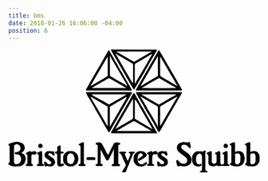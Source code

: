 ```yaml
---
title: bms
date: 2018-01-26 16:06:00 -04:00
position: 6
---
```


<svg version="1.1"  xmlns="http://www.w3.org/2000/svg" xmlns:xlink="http://www.w3.org/1999/xlink" x="0px" y="0px"
	 viewBox="0 0 416 206.5" style="enable-background:new 0 0 416 206.5;" xml:space="preserve">
<g>
	<path d="M166.2,69.4c-11.6,0-23.2,0-34.9,0c-0.5,0-1,0-1.5,0c-0.5,0-1.1,0-1.4-0.6c-0.3-0.6,0-1.1,0.3-1.6c1.5-2.4,2.9-5,4.3-7.4
		c1.9-3.1,3.5-6.4,5.5-9.6c1.5-2.5,2.8-5,4.3-7.5c1.9-3,3.4-6.3,5.3-9.2c1.1-1.7,2-3.4,3-5.1c1.1-1.9,2.3-3.8,3.3-5.8
		c1.6-3,3.4-5.9,5.1-8.9c1.9-3.3,3.8-6.7,5.7-10c0.8-1.3,1.4-1.3,2.2,0c0.8,1.5,1.6,3,2.4,4.4c0.8,1.4,1.6,2.8,2.5,4.2
		c1.4,2.2,2.5,4.5,3.7,6.8c0.9,1.7,2,3.3,3,4.9c1.7,2.6,2.9,5.5,4.5,8.1c1.2,1.9,2.1,3.9,3.5,5.7c0.8,1,1.3,2.3,1.9,3.4
		c1.1,2.1,2.5,4.1,3.5,6.3c0.9,2,2.2,3.9,3.4,5.7c1.6,2.5,2.7,5.2,4.5,7.6c1.1,1.4,1.8,3,2.5,4.6c0.3,0.8,0.8,1.5,1.3,2.2
		c0.8,1.1,0.6,1.6-0.7,1.9c-0.7,0.1-1.4,0.1-2.2,0.1C189.7,69.4,178,69.4,166.2,69.4z M168.4,12.1c-0.3,0.3-0.3,0.5-0.3,0.7
		c0,10.5,0,20.9,0,31.4c0,0.1,0,0.1,0,0.2c0,0.7,0.3,1,1,1.3c2.5,1.2,4.7,2.9,7.1,4.2c3.1,1.7,6,3.7,9.2,5.3c2,1.1,3.9,2.4,5.9,3.5
		c0.8,0.4,1.8,0.4,2.4,1.2c0.7,1,1.8,1.2,3,1.7c-0.2-1.3-0.7-2.2-1.2-3c-2-2.8-3.4-5.9-5.2-8.8c-0.9-1.6-1.8-3.1-2.8-4.7
		c-1.1-1.9-2.2-3.8-3.4-5.6c-0.8-1.4-1.4-3-2.3-4.3c-1.8-2.6-3.3-5.5-4.9-8.2c-1.7-2.8-3.2-5.8-5-8.5
		C170.6,16.5,169.8,14.3,168.4,12.1z M195.6,65.3c-2-1-3.7-1.8-5.2-2.8c-3.2-2.1-6.6-3.7-9.8-5.7c-4-2.5-8.2-4.6-12.2-7
		c-1.3-0.8-2.3-0.8-3.6,0c-1.9,1.2-4,2.2-5.9,3.4c-1.3,0.8-2.9,1.1-4,2c-2.4,2-5.3,3.2-7.9,4.7c-3,1.8-5.9,3.8-9.1,5.3
		C157,65.3,176.1,65.3,195.6,65.3z M136.2,61.5c0.7,0.3,1,0,1.3-0.2c1.4-0.9,2.9-1.7,4.4-2.6c5.1-2.9,10-5.9,15.1-8.8
		c1.9-1.1,3.7-2.4,5.7-3.4c1.1-0.5,1.8-1.2,1.8-2.6c-0.1-9.5,0-19.1,0-28.6c0-0.4,0.2-1-0.5-1.4C154.7,29.7,145.4,45.6,136.2,61.5z"
		/>
	<path d="M249.3,69.4c-11.9,0-23.7,0-35.6,0c-0.9,0-2,0.4-2.5-0.6c-0.4-0.9,0.5-1.5,0.9-2.3c1.1-2.1,2.3-4.2,3.5-6.3
		c2.5-4.3,5-8.5,7.5-12.7c2.2-3.8,4.4-7.7,6.6-11.6c2.1-3.8,4.4-7.5,6.4-11.3c1.3-2.4,3-4.5,4.2-6.9c1.5-3.2,3.5-6.2,5.2-9.3
		c0.9-1.7,1.6-3.5,2.9-4.9c0.8-0.9,1.4-0.9,2,0.2c1.1,2.2,2.4,4.3,3.7,6.3c1.8,3,3.3,6.1,5.2,9c1.1,1.7,2.1,3.7,3.2,5.5
		c1,1.6,1.6,3.5,2.9,5c0.9,1,1.3,2.4,2,3.6c2.1,3.6,4.2,7.2,6.3,10.7c1.8,3,3.3,6.2,5.4,9.1c0.7,1,1,2.2,1.6,3.2
		c2.1,3.6,4.2,7.3,6.3,10.9c1,1.7,0.7,2.3-1.3,2.4c-5.5,0-11.1,0-16.6,0C262.5,69.4,255.9,69.4,249.3,69.4z M220.4,65.1
		c2.2,0.5,56.3,0.4,57.5-0.1c-1.6-0.7-3-1.9-4.5-2.6c-3.1-1.4-5.8-3.4-8.8-4.9c-0.9-0.5-2-0.8-2.8-1.5c-1.3-1.3-3.1-1.8-4.6-2.8
		c-2.2-1.5-4.7-2.6-7.1-4c-0.6-0.3-0.9-0.5-1.6-0.1c-3.1,1.8-6.3,3.5-9.4,5.3c-3.7,2.2-7.4,4.3-11.1,6.4
		C225.6,62.2,223.3,63.9,220.4,65.1z M247.6,12.2c-9.7,16.7-19.2,33.2-28.8,49.7c1-0.7,2.2-0.7,3.2-1.5c1.7-1.3,3.6-2.4,5.5-3.4
		c2.6-1.4,5-2.9,7.6-4.3c3.4-2,6.8-4.1,10.3-6c1.5-0.8,2.3-1.7,2.2-3.6c-0.1-9.5-0.1-19-0.1-28.5C247.6,13.8,247.6,13.1,247.6,12.2z
		 M279.8,61.7c-9.3-16-18.7-32-28-48.1c-0.6,0.8-0.5,1.7-0.5,2.4c0.1,3.2,0,6.3,0,9.5c0,5.8,0,11.7,0,17.5c0,1.6,0.4,2.9,2,3.6
		c3.4,1.6,6.4,3.8,9.7,5.6c1.3,0.7,2.6,1.2,3.8,2.1c2,1.5,4.2,2.5,6.3,3.8c1.8,1.2,3.8,2,5.6,3.2C279,61.6,279.3,62.1,279.8,61.7z"
		/>
	<path d="M249.5,72c11.9,0,23.7,0,35.6,0c2.6,0,2.9,0.3,1.6,2.7c-1.3,2.5-2.9,4.9-4.3,7.3c-1.9,3.4-3.8,6.8-5.8,10.2
		c-1.4,2.4-2.9,4.7-4.2,7.1c-1.7,3.1-3.5,6.1-5.2,9.1c-2,3.5-4,7-6,10.5c-2,3.5-3.9,7-6,10.4c-1.6,2.7-3,5.5-4.7,8
		c-1,1.5-1.9,1.4-2.6-0.2c-1.7-3.4-3.9-6.5-5.5-9.9c-1.6-3.4-3.7-6.6-5.6-9.8c-2.3-4-4.6-8-7.1-11.9c-0.7-1.1-1.4-2.2-1.8-3.5
		c-0.6-1.8-2.2-3-2.9-4.7c-1-2.7-2.7-5.1-4.2-7.5c-1.6-2.5-2.6-5.4-4.6-7.7c-0.9-1-1.4-2.4-1.9-3.6c-0.7-1.7-2.1-2.9-2.7-4.6
		c-0.5-1.4-0.3-1.8,1.1-1.8c1.5-0.1,3,0,4.6,0C227.9,72,238.7,72,249.5,72z M278.3,76.1c-1.8-0.6-56.9-0.5-58,0c2,0.9,4,2,5.8,3.2
		c3.7,2.4,7.7,4.3,11.4,6.6c3.4,2.1,6.9,4,10.3,6c0.9,0.5,1.7,0.6,2.7,0.1c1.2-0.5,2-1.5,3.2-2.1c3.2-1.5,6.1-3.4,9.1-5.1
		c0.6-0.4,1.4-0.4,1.9-1c1.5-1.3,3.4-2.1,5.1-3.1C272.7,79.3,275.4,77.7,278.3,76.1z M247.3,129.6c0.2-0.2,0.2-0.2,0.2-0.3
		c0-10.6,0-21.3,0.1-31.9c0-0.9-0.5-1.4-1.1-2c-1.6-1.4-3.6-2.2-5.4-3.2c-3.9-2.2-7.8-4.5-11.6-6.8c-1.5-0.9-3.3-1.5-4.7-2.6
		c-1.7-1.3-3.7-2.2-5.5-3.4c-0.1-0.1-0.4,0-0.5,0.3c1,1.3,1.6,2.9,2.5,4.2c1.8,2.7,3.2,5.6,4.9,8.3c1.3,2.1,2.7,4.1,3.7,6.3
		c0.4,0.9,0.7,2,1.4,2.7c2.1,2.5,3.1,5.7,5.1,8.3c1.3,1.7,2.4,3.6,3.3,5.6c0.8,1.7,1.9,3.2,2.8,4.8c0.8,1.4,1.4,2.9,2.4,4.2
		C246,125.8,246.7,127.6,247.3,129.6z M251.8,127.8c9.4-16.2,18.7-32.1,28.1-48.2c-0.3,0.1-0.5,0.1-0.7,0.1c-2.8,1.3-5.2,3.2-8,4.5
		c-2.2,1-4.1,2.7-6.4,3.8c-1.8,0.9-3.5,2-5.3,3c-1.6,0.9-3.2,2-4.9,2.8c-2.9,1.3-3.4,2.5-3.4,5.9c0,0.7,0,1.5,0,2.2
		c0,2.6,0.4,5.2,0.2,7.8c-0.3,4.7-0.1,9.4-0.2,14C251.3,124.9,251.1,126.3,251.8,127.8z"/>
	<path d="M166.6,72c11.7,0,23.5,0,35.2,0c0.5,0,1.1,0,1.6,0c1.3,0.2,1.5,0.7,0.9,1.9c-1.9,3.3-3.7,6.6-5.6,9.9
		c-0.8,1.4-1.6,2.7-2.4,4.1c-1.5,2.5-3,4.9-4.4,7.4c-3.2,5.7-6.4,11.3-9.7,16.9c-1.8,3.1-3.5,6.3-5.3,9.4c-2.3,3.7-4.4,7.6-6.5,11.4
		c-0.8,1.4-1.8,2.7-2.4,4.2c-0.5,1.5-1.6,1.5-2.6,0.3c-0.8-0.9-1.2-2.1-1.8-3.1c-1.9-3.5-4.3-6.8-6.1-10.4c-1.6-3.1-3.4-6.1-5.1-9.1
		c-1.5-2.6-3-5.3-4.6-7.9c-1.8-2.9-3.7-5.8-5-9c-0.5-1.2-1.3-2.1-1.9-3.2c-1.7-2.9-3.3-5.9-5.1-8.8c-1.8-2.9-3.4-5.8-5.2-8.7
		c-0.7-1.2-1.2-2.6-2-3.8c-0.5-0.7,0.1-1.3,0.8-1.4c0.6-0.1,1.2-0.1,1.8-0.1C143,72,154.8,72,166.6,72z M137.8,75.8
		c0,0.5,0.4,0.6,0.6,0.7c2.3,1.2,4.4,2.8,6.7,3.9c3.2,1.6,6.1,3.7,9.3,5.2c0.6,0.3,1.4,0.4,2,0.9c2.7,2.2,6.1,3.4,9,5.3
		c0.9,0.6,1.7,0.6,2.5,0c1.6-1.2,3.5-1.9,5.2-2.9c2.9-1.9,6-3.5,9-5.2c2.2-1.2,4.3-2.4,6.5-3.7c2.3-1.4,4.7-2.6,7.2-4.2
		C176.2,75.8,157,75.8,137.8,75.8z M168.5,129c1.2-3,3-5.4,4.5-8c1.7-2.9,3.5-5.9,5.1-8.9c1.5-2.7,3.1-5.4,4.7-8.1
		c1.9-3.3,3.6-6.7,5.6-9.9c1.9-3,3.7-6.1,5.4-9.2c0.8-1.5,2-2.9,2.4-5.1c-1.8,1-3.4,1.6-4.8,2.6c-2.6,1.8-5.4,3.2-8.1,4.8
		c-0.8,0.4-1.8,0.6-2.4,1.2c-1.1,1.2-2.6,1.6-3.8,2.4c-2.4,1.6-5,2.9-7.5,4.3c-1.3,0.7-1.6,1.6-1.6,3c0,9.7,0,19.5,0,29.2
		C168.2,127.8,168,128.4,168.5,129z M164.1,128.3c0.5-0.7,0.3-1.3,0.3-1.9c0-9.5,0-19.1,0-28.6c0-0.5,0-1,0-1.5
		c0-0.4-0.2-0.7-0.6-0.8c-1.7-0.5-2.9-1.7-4.4-2.5c-2.5-1.3-5-2.8-7.4-4.3c-2.9-1.7-5.9-3.1-8.7-5.1c-1.7-1.2-3.7-1.8-5.3-3.2
		c-0.3-0.3-0.7-0.4-1-0.1c-0.4,0.3-0.4,0.8-0.2,1.2c1.5,2.7,2.9,5.6,4.7,8.1c1.9,2.7,3.1,5.6,4.9,8.3c2.9,4.5,5.3,9.2,8,13.8
		c2.1,3.5,4.2,7,6.1,10.6C161.7,124.2,162.9,126.2,164.1,128.3z"/>
	<path d="M208,140.3c-11.9,0-23.7,0-35.6,0c-2.9,0-3-0.1-1.9-2.7c0.9-2,2.4-3.7,3.3-5.6c0.7-1.5,1.8-2.8,2.5-4.3
		c1.1-2.3,2.7-4.3,3.8-6.6c1.3-2.8,3.1-5.2,4.5-8c1.5-3,3.4-5.8,5.1-8.7c2.5-4.4,5.1-8.7,7.6-13.1c1.9-3.3,3.8-6.6,5.5-10
		c1.1-2.3,2.7-4.2,3.8-6.5c0.7-1.5,1.7-1.4,2.5,0c1.1,2.1,2.4,4,3.5,6.1c2.2,4.1,4.5,8.1,6.8,12.1c0.9,1.6,1.9,3.2,2.9,4.8
		c2.4,4,4.6,8.1,6.9,12.2c2.1,3.7,4.3,7.4,6.5,11.1c2.7,4.6,5.3,9.2,7.9,13.9c0.6,1.2,1.5,2.2,2.1,3.4c0.7,1.4,0.5,1.9-1.2,2
		c-0.8,0-1.6,0-2.4,0C230.8,140.3,219.4,140.3,208,140.3z M236.6,136.5c0-0.1,0.1-0.2,0.1-0.3c-1.1-0.6-2.3-1-3.3-1.8
		c-2.6-1.9-5.6-3.1-8.3-4.8c-2.2-1.4-4.5-2.5-6.7-3.9c-2.5-1.5-5.1-2.9-7.6-4.4c-2.3-1.4-4-1.2-6.2,0.2c-3,2-6.4,3.5-9.5,5.5
		c-3.1,1.9-6.3,3.6-9.4,5.4c-2.1,1.3-4.4,2.3-6.6,4.1C198.5,136.5,217.6,136.5,236.6,136.5z M238.5,132.7c-0.4-0.6-0.9-1.1-1.2-1.7
		c-1.4-3-3.3-5.7-4.9-8.6c-2-3.5-4.2-7-6.1-10.5c-3-5.4-6.2-10.7-9.2-16.1c-1.8-3.3-3.6-6.7-5.9-9.7c-0.4-0.5-0.2-1.7-1.3-1.4
		c-0.9,0.2-0.5,1.3-0.5,1.9c0,9.1,0.1,18.2-0.1,27.4c0,2,0.9,2.9,2.4,3.6c2.9,1.2,5.4,3.1,8.1,4.7c2.4,1.4,4.8,2.9,7.2,4.3
		c3.5,2.1,7.2,3.9,10.6,6.2C237.9,132.8,238.2,132.9,238.5,132.7z M177.3,132.9c1.4-0.1,1.9-1.1,2.7-1.5c4.6-2.6,9.3-5.2,13.9-7.9
		c3.5-2.1,7.1-4.2,10.7-6.2c1.3-0.7,1.9-1.7,1.8-3.2c-0.1-9.7,0-19.3,0-29c0-0.5,0.2-1.1-0.3-1.7C196.5,99.8,187,116.2,177.3,132.9z
		"/>
	<path d="M207.9,1.6c11.6,0,23.2,0,34.8,0c0.8,0,1.6,0,2.4,0.1c1.1,0.2,1.2,0.4,0.6,1.4c-2.4,4.1-4.7,8.2-7.1,12.2
		c-1.9,3.1-3.4,6.4-5.5,9.4c-0.7,1.1-1.2,2.3-1.9,3.5c-2,3.5-4.1,6.9-6,10.5c-1.4,2.7-3,5.3-4.6,7.9c-3,5.1-5.9,10.3-8.9,15.4
		c-1,1.7-2,3.4-3.1,5.1c-0.4,0.6-0.6,0.7-1.2,0.1c-1.5-1.5-2.3-3.4-3.3-5.2c-1.1-2.1-2.5-3.9-3.6-6c-1.8-3.7-4.1-7.2-6.1-10.8
		c-1.4-2.6-2.9-5.2-4.4-7.8c-2.2-3.8-4.4-7.7-6.7-11.5c-1.1-1.7-2.1-3.5-3-5.4c-0.8-1.6-2-3.1-2.9-4.8c-2.4-4.3-5-8.6-7.5-13
		c-0.3-0.6-0.2-0.9,0.4-1c0.8-0.2,1.7-0.2,2.5-0.2C184.6,1.6,196.2,1.6,207.9,1.6z M178.6,4.8c0,0.1,0,0.2,0,0.2c1,0.5,2,1,3,1.6
		c4.8,2.7,9.6,5.4,14.4,8.2c3.7,2.1,7.3,4.3,11,6.5c0.7,0.4,1.5,0.5,2.2-0.1c0.4-0.3,0.8-0.5,1.2-0.8c3.7-2.2,7.5-4.2,11.1-6.4
		c3.2-1.9,6.5-3.6,9.6-5.6c2-1.3,4.2-2.2,6.5-3.6C217.7,4.8,198.2,4.8,178.6,4.8z M209.7,58.2c0.8-1.5,1.5-2.8,2.2-4.1
		c1.3-2.3,2.8-4.5,4-6.8c0.9-1.7,2.2-3.2,3-4.9c1-2.1,2.3-3.9,3.4-5.9c0.9-1.7,1.9-3.4,2.9-5c0.9-1.5,1.7-3.1,2.6-4.5
		c1.2-2,2.3-4.1,3.5-6.1c2.1-3.4,4-6.9,6.1-10.3c0.2-0.4,0.6-0.7,0.3-1.1c-0.4-0.5-0.8-0.2-1.3,0c-2.2,1-4.1,2.4-6.2,3.7
		c-3.2,2-6.6,3.7-9.8,5.7c-3.1,1.9-6.2,3.6-9.4,5.4c-1.3,0.7-1.7,1.6-1.7,3.1c0.1,9.6,0,19.2,0,28.8
		C209.4,56.9,209.3,57.5,209.7,58.2z M177.3,8.3c1.9,3.3,3.8,6.4,5.5,9.5c1.3,2.3,2.7,4.5,4,6.8c1.4,2.5,3,4.9,4.4,7.5
		c2.7,5.1,5.8,10.1,8.7,15.1c1.6,2.8,3.1,5.7,5,8.3c0.3,0.4,0.2,1.2,1,1.1c0.7-0.2,0.5-0.9,0.6-1.4c0-0.2,0-0.4,0-0.5
		c0-9.1,0-18.2,0-27.3c0-1.9-1.1-2.8-2.5-3.6c-0.3-0.2-0.8-0.2-1.2-0.5c-3.5-2.5-7.4-4.3-11-6.6c-3.8-2.5-7.9-4.6-11.9-6.8
		C179.1,9.3,178.7,8.3,177.3,8.3z"/>
	<path d="M174.7,166.5c-1.4,2.9-2.8,5.7-4.2,8.5c-1.4,2.9-2.9,5.8-4.3,8.7c-0.4,0.8-1,1.4-1.9,1.5c-1.1,0.1-2-0.3-2.5-1.2
		c-0.7-1.5-1.7-2.8-2.3-4.4c-0.4-1-1.1-1.9-1.6-2.8c-1.2-2.3-2.3-4.6-3.5-6.9c-0.4-0.8-1.2-1.3-1.2-2.4c-0.6,0.5-0.4,1-0.4,1.5
		c0,6.6,0,13.1,0,19.7c0,2.1,0.2,2.3,2.2,2.6c1.1,0.1,1.4,0.7,1.4,1.7c0,1-0.6,1.3-1.6,1.3c-2.9,0-5.8,0-8.8,0
		c-0.9,0-1.5-0.4-1.5-1.4c0-0.9,0.2-1.5,1.3-1.6c1.9-0.3,2.1-0.6,2.1-2.5c0-9.2,0-18.4,0-27.6c0-1.2-0.1-2-1.6-2
		c-0.9,0-1.6-0.6-1.8-1.5c-0.1-1.1,0.6-1.8,1.5-2c2.4-0.6,4.9-0.7,7.3,0.3c1.3,0.5,1.5,1.9,2.1,2.8c0.5,0.8,1.1,1.7,1.6,2.6
		c1.9,3.6,3.8,7.3,5.6,10.9c0.6,1.2,1.7,2.1,1.9,3.6c0.8-0.3,1.2-0.7,1.5-1.3c1.9-4.1,3.9-8.1,5.9-12.1c0.8-1.5,1.6-3.1,2.2-4.7
		c0.5-1.3,1.7-1.8,3-2.2c2.1-0.6,4.2-0.1,6.3,0.2c0.7,0.1,1.7,0.5,1.6,1.7c-0.1,1-0.6,1.6-1.6,1.8c-1.3,0.1-1.4,0.9-1.4,1.9
		c0,9.4,0,18.7,0,28.1c0,1.8,0,1.8,1.7,2.1c1.1,0.2,1.2,0.8,1.2,1.7c0,0.9-0.4,1.4-1.3,1.4c-0.1,0-0.2,0-0.4,0c-3.5,0-6.9,0-10.4,0
		c-1.4,0-1.7-0.4-1.8-1.5c0-1.1,0.5-1.5,1.6-1.5c1.3,0,1.8-0.9,2-1.9c0.1-0.5,0-1,0-1.5c0-6.4,0-12.9,0-19.3
		C174.9,167.9,175.1,167.2,174.7,166.5z"/>
	<path d="M12.7,195c-2.5,0.5-5.3-0.4-8-0.9c-1.4-0.2-2.8-1.2-4-1.9c-0.9-0.5-0.7-2.9,0.3-3.3c1-0.4,1.1-1.1,1.1-2c0-8,0-16,0-24.1
		c0-0.7,0-1.4-0.8-1.8c-1.6-0.9-1.4-3.2,0.3-3.8c2.2-0.8,4.5-1.6,6.9-2.1c2.3-0.4,4.7-0.8,7-0.6c2.8,0.3,5.6,0.9,8,2.6
		c1.6,1.1,2.5,2.7,3.1,4.5c0.7,1.9,0.8,3.7,0,5.6c-0.8,2-2,3.6-4,4.5c-0.4,0.2-0.8,0.4-0.8,0.9c0,0.5,0.4,0.6,0.8,0.8
		c0.9,0.3,1.8,0.7,2.6,1.2c1.5,0.8,2.1,2.3,2.6,3.8c0.4,1,0.5,2.1,1,3.1c0.1,0.2,0.1,0.5,0.1,0.7c-0.7,3.9-1.4,7.8-4.9,10.3
		c-2.1,1.5-4.6,2.3-7.2,2.6C15.6,195.1,14.3,195,12.7,195z M9.3,174.8c0,4.3,0,8.6,0,12.9c0,1.6,1.2,3.2,2.6,3.5
		c3.5,0.8,6.8-0.9,8.3-4.2c1.1-2.6,1.2-5.4,0.1-7.8c-1-2.3-3-4.1-6-3.9c-0.7,0-1.3,0-2,0c-1-0.1-2.1-1.4-1.9-2.3
		c0.2-1,0.9-1.6,2-1.5c1.9,0.3,3.4-0.9,5.1-1.5c1.4-0.5,2-1.9,2.3-3c0.4-2.1,0.3-4.2-1-6.1c-1.1-1.5-2.7-2.2-4.4-2.7
		c-1-0.3-1.8,0.5-2.7,0.8c-2.1,0.7-2.2,0.9-2.2,3.1C9.3,166.4,9.3,170.6,9.3,174.8z"/>
	<path d="M363,180.8c0,2.9,0,5.8,0,8.8c0,1,0.2,1.8,1.5,1.8c1,0,1.7,0.8,1.7,1.5c-0.1,0.8-0.8,1.4-1.8,1.4c-2.8,0-5.6,0.2-8.4-0.1
		c-1.2-0.1-2.3-0.2-3.5,0c-1.8,0.3-3.6,0.1-5.5,0.1c-0.1,0-0.1,0-0.2,0c-2.2-1.6-4.1,0.2-6.2,0.6c-1.3,0.2-2.6,0.4-3.8-0.2
		c-1.1-0.6-2.3-0.4-3.4-1.2c-1.5-1.1-2.2-2.3-2.2-4.1c0-3.7-0.1-7.4,0-11.1c0-1.5-0.3-2.6-1.7-3.3c-0.2-0.1-0.4-0.3-0.6-0.4
		c-1-0.8-1-1.1-0.1-2c1-1,2.4-1.2,3.5-1.8c0.5-0.3,1.1-0.4,1.7-0.7c1.8-0.8,2.8-0.2,2.8,1.8c0,4.9,0,9.7,0,14.6
		c0,0.8-0.1,1.5,0.5,2.3c1.3,1.8,2.2,2.2,4.6,1.6c1.5-0.4,2.8-2,2.8-3.6c0-3.3,0-6.6,0-9.9c0-0.8-0.2-1.3-1.1-1.6
		c-0.8-0.2-1.5-0.8-1.4-1.9c0.1-1.1,0.9-1.7,1.8-1.7c1.2,0,1.9-0.8,2.8-1.3c3.3-1.5,3.4-0.4,4.2,2.4c0.1,0.5,0,1,0,1.5
		c0,4.8,0,9.6,0,14.4c0,1.9,1,3.1,2.9,3.5c0.7,0.1,0.8-0.7,1.3-0.8c0.6-0.1,1.3,0.1,1.7-0.5c0.4-0.7,0.2-1.5,0.2-2.3
		c0-3.8,0-7.5,0-11.3c0-1.1-0.2-1.8-1.3-2.3c-0.6-0.2-1.3-0.6-1.3-1.6c0.1-1,0.9-1.3,1.5-1.6c1.4-0.7,2.9-1.2,4.3-1.8
		c1.7-0.7,2.6-0.1,2.6,1.7C363,174.7,363,177.8,363,180.8C363,180.8,363,180.8,363,180.8z"/>
	<path d="M291,195c-1.9-0.1-3.4,0-4.9-0.6c-1-0.4-2.1-0.3-3.2,0.2c-2.1,1-3.2,0.2-3.8-2.1c-0.5-1.9-0.7-3.8-1.2-5.6
		c-0.3-1.1,0.6-1.6,1.1-2.2c0.6-0.7,1-0.1,1.5,0.1c1.6,0.5,2,2.2,3.1,3.2c2.5,2.3,5.3,3,8.5,2.4c2.5-0.5,3.9-2.4,4-4.9
		c0.1-2.6-1-4.5-3-6c-2.7-2.1-5.6-4.1-8.3-6.1c-1.6-1.2-3.1-2.6-4.2-4.2c-1.6-2.4-2.2-5.1-1.2-7.9c1.3-3.6,3.9-5.6,7.8-6
		c0.4,0,0.8-0.1,1.2-0.3c1-0.6,2.2-0.6,3.2-0.2c1.5,0.6,3.1,0.5,4.7,0.6c0.5,0.1,1-0.1,1.6-0.4c1.5-0.9,2.8-0.4,2.9,1.2
		c0.1,1.7,0.7,3.2,1.1,4.7c0.2,0.7,0.2,1.5,0.1,2.2c-0.1,0.6-0.1,1.3-0.9,1.5c-0.7,0.2-1.4,0.2-2-0.4c-0.8-0.8-1.5-1.7-2.3-2.6
		c-1.8-2.2-5.9-3.2-8.5-2.1c-2.1,0.9-2.7,4.2-1.1,6c1,1.2,2.1,2.2,3.4,3c2.8,1.8,5.6,3.7,7.9,5.9c2,1.9,3.6,4.1,4.5,7
		c0.6,2.3,0,4.3-0.3,6.3c-0.4,2.1-1.8,4-3.8,5.1C296.3,194.4,293.6,195.3,291,195z"/>
	<path d="M238.5,172.1c1.5-2.4,3.8-2.5,6.2-2.2c1.6,0.2,2.2,1.1,2.6,3.5c1.1-2.1,3-3.1,4.9-3.4c1.9-0.3,4-0.6,5.9,0.4
		c0.6,0.3,1.1,0.1,1.7-0.2c1.6-0.7,2.3-0.3,2.5,1.3c0.1,0.6,0.2,1,0.5,1.5c0.8,1,0.5,2.2,0.4,3.3c-0.1,1-1.8,1.3-2.7,0.5
		c-0.4-0.3-0.8-0.7-1-1.1c-1-2.2-2.9-2.3-4.9-2.2c-0.7,0-1.1,0.3-1.4,1c-0.2,0.6-0.2,1.2,0.3,1.7c0.9,1,2,1.8,3.1,2.5
		c1.5,1,3,1.9,4.4,2.9c3.3,2.5,3.9,6.9,2.1,10.2c-0.8,1.4-2.3,1.9-3.7,2.5c-2.6,1.2-5.4,1.2-8.1,0.2c-0.6-0.2-1,0-1.6,0.2
		c-1.6,0.7-2.8,0.1-2.9-1.7c-0.1-1.1-0.1-2.3-0.6-3.4c-0.5-1,0.2-2.2,1.1-2.6c1.1-0.5,1.7,0.1,2.3,0.9c0.5,0.7,1.2,1.2,1.6,1.9
		c1.1,1.6,2.7,1.6,4.4,1.5c2.1-0.2,3-2.1,1.8-3.9c-0.7-0.9-1.6-1.7-2.5-2.3c-2.2-1.4-4.4-2.8-6.2-4.8c-1.3-1.5-2-3.1-1.8-5.1
		c0-0.5,0.1-1-0.3-1.5c-1.2,2-2.9,2-4.8,1.3c-1.2-0.5-2.6,0.6-2.9,1.8c-1.1,3.9-0.6,7.9-0.7,11.9c0,2,0,1.9,1.9,2.7
		c0.7,0.3,1.6,0.7,1.4,1.6c-0.1,0.9-0.9,1.2-1.8,1.2c-2.9,0-5.7,0-8.6,0c-0.8,0-1.4-0.3-1.4-1.2c0-1,0.2-1.7,1.3-1.7
		c1.2,0,1.5-0.8,1.5-1.8c0-4.3,0-8.5,0-12.8c0-1.2-0.7-1.7-1.7-2.1c-0.6-0.2-1.2-0.3-1.2-1.1c0-0.7,0.4-1.2,1-1.4
		c1.8-0.6,3.5-1.6,5.2-2.3C237.4,169.4,237.9,169.9,238.5,172.1z"/>
	<path d="M375.6,171.3c3.5-2.2,7.1-2,10.7-0.5c1.7,0.7,2.6,2.3,3.4,4c0.6,1.3,1.2,2.6,1,4.1c0,0.4,0.2,0.8,0.4,1.2c0.4,1,0.5,2,0,3
		c-0.3,0.6-0.4,1.2-0.4,1.8c0.2,2.4-1.1,4.2-2.4,5.9c-2.3,2.9-5.3,4.4-9.1,4.2c-1.5-0.1-3,0-4.6-0.1c-1.8-0.1-3.5-0.7-5.1-1.4
		c-0.3-0.1-0.7-0.3-1-0.4c-1-0.2-1.5-0.7-1.5-1.7c0-0.9,0.1-1.8,1.2-2c1.1-0.3,1-1.1,1-1.9c0-3.8,0-7.7,0-11.5c0-4.4,0-8.8,0-13.1
		c0-1.5-0.2-2.7-2-3.2c-1-0.3-1-0.9-0.3-1.8c0.9-1.1,2.4-1.1,3.5-1.8c0.5-0.3,1.1-0.4,1.6-0.7c2-1.1,3.3-0.3,3.3,2
		c0,3.9,0,7.9,0,11.8C375.4,170.1,375.4,170.7,375.6,171.3z M375.4,181.5C375.4,181.5,375.4,181.5,375.4,181.5c0,1,0,2.1,0,3.1
		c0,1,0.1,2.1,0,3.1c-0.1,1.4,0.3,2.7,1.4,3.4c1.2,0.7,3,0.7,4.2,0.1c1.6-0.9,2.9-2.6,3-4.6c0.2-3,0.4-6,0-9.1
		c-0.3-2.5-1.8-3.9-4.2-3.9c-1.2,0-2.3,0.5-3.4,0.4c-1.1-0.1-1.1,0.3-1.1,1C375.4,177.1,375.4,179.3,375.4,181.5z"/>
	<path d="M400.9,171.5c2-1.8,4.2-1.9,6.6-1.8c3.2,0.1,6,2.3,7.4,5.2c1.8,3.7,0.9,7.5,0.9,11.2c0,1.4-1,2.8-1.8,4.1
		c-2.3,3.5-5.8,4.8-9.9,4.8c-1.5,0-3.1,0.1-4.6-0.1c-2.1-0.2-4.2-0.7-6-1.8c-1.9-1.1-1.9-2.5-0.1-3.8c0.5-0.4,0.7-0.8,0.8-1.4
		c0.1-0.6,0.1-1.2,0.1-1.8c0-7.5,0-15,0-22.4c0-0.7-0.1-1.3-0.2-2c-0.1-1-0.3-1.9-1.7-1.9c-0.4,0-0.8-0.2-0.9-0.7
		c-0.1-0.5,0.1-0.9,0.6-1.2c0.6-0.4,1.1-0.8,1.7-1c1.1-0.4,2.2-0.7,3.2-1.5c0.8-0.7,1.9-0.4,2.8,0c0.9,0.4,0.8,1.1,0.8,1.9
		c0,4,0,7.9,0,11.9C400.6,169.9,400.5,170.6,400.9,171.5z M400.6,181.8C400.6,181.8,400.6,181.8,400.6,181.8c0,2.1,0.1,4.2,0,6.4
		c0,1.3,0.2,2.5,1.4,2.9c1.5,0.5,3.3,0.8,4.5-0.2c1.7-1.3,2.9-3.2,2.8-5.6c-0.1-2.2-0.1-4.5,0-6.7c0.1-1.6-0.6-2.8-1.4-4
		c-0.5-0.8-1.2-1.2-2.1-1.1c-1.2,0.1-2.4,0-3.6,0.4c-1.6,0.6-1.6,0.5-1.6,2.1C400.6,177.9,400.6,179.8,400.6,181.8z"/>
	<path d="M326.2,186.8c0,4.4,0,8.8,0,13.1c0,1.3,0.2,2.3,1.8,2.4c0.2,0,0.4,0.1,0.5,0.2c0.6,0.4,1.4,0.6,1.2,1.6
		c-0.2,1-1,0.9-1.8,0.9c-2.9,0-5.7,0-8.6,0c-0.4,0-0.7,0-1.1,0c-0.7-0.1-0.9-0.6-1-1.1c-0.2-0.5,0.3-0.7,0.7-0.9
		c0.2-0.1,0.4-0.4,0.6-0.4c2-0.2,2.1-1.6,2.1-3.2c0-6.5,0-13,0-19.5c0-0.9-0.1-1.8-0.3-2.7c-0.3-1.8-1.6-2.8-3.2-3.4
		c-0.6-0.3-1.4-0.1-2.1,0.3c-3.1,1.4-3.9,4.1-4.2,7.1c-0.1,1.4,0.1,2.9,0,4.4c-0.1,1.6,0.7,2.9,1.4,4.2c1.3,2.3,3.9,2,5.6,1.3
		c0.6-0.3,1.3-0.9,1.7-0.1c0.4,0.7,0.6,1.6,0,2.4c-0.8,1-2,1.5-3.1,1.7c-2.3,0.5-4.6,0.2-6.8-1c-1.8-1-3.3-2.2-4.1-4.1
		c-0.8-1.9-1.7-3.8-1.4-6.1c0.1-0.8,0-1.7,0-2.6c-0.1-3.5,1.5-6.4,3.8-8.8c1.5-1.5,3.5-2.6,5.8-2.5c1.6,0,3.2,0,4.7,0
		c0.4,0,0.9-0.1,1.3,0.1c1.4,0.8,2.5,0.8,3.6-0.7c0.6-0.8,1.9-0.7,2.9-0.3c0.9,0.4,0.7,1.5,0.4,2.1c-0.7,1.4-0.6,2.8-0.6,4.3
		C326.2,179.1,326.2,183,326.2,186.8z"/>
	<path d="M103.2,169.8c1.9-0.5,3.8,0.3,5.7,0.8c1,0.3,2,1.1,2.6,1.8c1.5,1.8,3.5,3.2,3.8,6c0.1,1.4,0.8,2.7,0.6,4.2
		c-0.3,3.4-0.9,6.7-3.7,9.1c-2.1,1.9-4.5,3.2-7.4,3.3c-2.2,0-4.4,0.2-6.6-0.7c-3.6-1.4-8.1-5.7-7.5-10c0.1-1.1,0.1-2.3,0-3.5
		c-0.3-4.1,1.9-6.9,4.9-9.2C97.7,170,100.3,169.5,103.2,169.8z M103,173.5c-1-0.1-2.3,0-3.3,1c-1.3,1.3-2.3,2.9-2.4,4.7
		c-0.1,2.1-0.1,4.3,0,6.4c0.2,3.6,2.8,5.9,6.3,5.7c2-0.1,3.6-1.1,4.3-3c1-2.9,2.8-5.9,0.8-9.1c-0.2-0.3-0.1-0.7-0.1-1.1
		C108,175.3,105.9,173.5,103,173.5z"/>
	<path d="M207.4,182.6c0-1.9-0.1-3.9,0.8-5.8c1.9-4.1,6.2-7.3,10.8-7.1c2.6,0.1,4.9,0.5,7,1.9c1.3,0.9,2.3,2.2,2.9,3.6
		c0.5,1.3,0.2,2.7-0.9,3.6c-2.2,1.7-4.5,3.3-6.9,4.6c-1.2,0.7-2.3,1.5-3.5,2.1c-1.4,0.7-1.7,0.7-2.7-0.6c-0.6-0.7-0.4-1.7,0.4-2.4
		c0.8-0.7,1.6-1.5,2.4-1.8c1.2-0.5,2.2-1.5,3.4-2.1c1-0.5,1.7-1.3,1.4-2.5c-0.3-1.2-1-2.3-2.2-2.6c-2.6-0.8-4.5,0.7-5.4,3.3
		c-1,2.8-1.1,5.5-0.7,8.4c0.3,2.5,1.3,4.7,3.6,5.7c1.8,0.8,3.9,0.8,5.9-0.2c1.4-0.7,2.2-1.9,3.5-2.6c0.6-0.3,1.2-0.6,1.7-0.1
		c0.4,0.4,0.8,0.9,0.5,1.8c-0.5,1.7-1.4,2.6-2.9,3.5c-2.8,1.6-5.7,2.1-8.8,1.8c-3.2-0.3-5.9-1.6-7.8-4.3
		C206.9,186.7,207.5,187.4,207.4,182.6z"/>
	<path d="M197.9,185.7c1.7-2.9,2.1-6.2,3.7-9c0.4-0.7,0.3-1.4,0.3-2.1c0-0.9-0.8-0.9-1.4-1.2c-0.7-0.3-1.3-0.8-1.1-1.7
		c0.2-0.9,0.9-1.1,1.7-1.1c2.2,0,4.4,0,6.6,0c0.6,0,1.3,0,1.5,0.8c0.2,0.8-0.2,1.4-0.8,1.8c-0.2,0.2-0.6,0.2-0.8,0.3
		c-0.9,0.4-1.6,1-1.8,1.9c-0.6,2.7-1.9,5.1-2.9,7.6c-1.1,2.8-2.2,5.6-3.3,8.4c-1.4,3.3-2.7,6.6-4.1,9.8c-0.2,0.5-0.3,1-0.5,1.6
		c-0.4,1.5-1.3,2.2-2.9,2.2c-0.8,0-1.6,0-2.4,0c-1.4,0-1.8-0.6-1.1-1.8c0.9-1.5,2-3,2.9-4.6c0.7-1.2,1.3-2.4,2.2-3.5
		c1.3-1.7,0.5-3.5-0.3-5.2c-1.5-3-2.9-6-4.2-9.2c-0.9-2.2-1.8-4.3-3.1-6.3c-0.4-0.6-1-0.8-1.6-1.1c-0.6-0.2-1.5-0.6-1.2-1.3
		c0.2-0.6,0.8-1.4,1.7-1.4c0.7,0,1.3,0,2,0c2.1,0,4.3,0,6.4,0c0.7,0,1.4,0.1,1.5,1c0.2,0.7-0.3,1.1-0.8,1.5
		c-0.3,0.2-0.5,0.4-0.8,0.5c-0.6,0.2-0.7,0.5-0.5,1.1c0.4,1.3,0.9,2.6,1.5,3.9c0.6,1.2,1,2.6,1.5,3.9
		C196.4,183.4,196.8,184.7,197.9,185.7z"/>
	<path d="M67.5,169.7c1.4,0.2,2.9-0.3,4.1,0.6c0.5,0.3,0.9-0.1,1.3-0.3c1.2-0.7,3,0.1,2.8,1.7c-0.2,1.3,0.9,2.3,0.7,3.5
		c-0.1,0.7,0.2,1.6-0.8,1.8c-0.9,0.3-1.8,0.2-2.4-0.7c-0.2-0.4-0.5-0.7-0.7-1c-1.1-1.5-3.4-2.3-5.2-1.7c-0.8,0.2-1.2,0.9-1.3,1.6
		c-0.2,0.7,0.6,1.2,1.1,1.5c2,1.2,3.5,2.9,5.6,3.9c1.9,1,3.3,2.5,3.9,4.7c0.2,0.8,1,1.3,0.9,2.3c-0.1,2.2-1.1,4.1-2.7,5.5
		c-2.8,2.4-6.2,2.7-9.7,1.5c-0.8-0.3-1.5-0.2-2.3,0.2c-1.7,0.8-2.6,0.4-2.8-1.4c-0.1-1.5-1.1-2.7-0.8-4.2c0.1-0.7-0.2-1.7,0.8-2
		c1-0.3,2-0.1,2.6,0.8c0.8,1.3,1.8,2.2,3,3c1.3,0.8,3.6,0.7,4.6-0.3c1.1-1.1,1.1-2.9-0.2-3.8c-1.7-1.2-3.3-2.7-5.2-3.8
		c-1.7-1-3.4-2.4-4.3-4.2c-0.9-1.7-0.8-3.5,0.1-5.4c0.7-1.5,1.7-2.5,3.2-3.2C65.1,169.6,66.3,170,67.5,169.7z"/>
	<path d="M125,173.4c0,5.2,0,10.5,0,15.7c0,1.8,0,1.8,1.7,2.3c0.8,0.2,1.3,0.8,1.2,1.5c-0.1,0.7-0.5,1.4-1.4,1.4c-3,0-6.1,0-9.1,0
		c-0.7,0-1.3-0.4-1.4-1.2c-0.2-0.8,0.5-1.2,1-1.6c0.2-0.2,0.6-0.1,0.9-0.3c0.9-0.5,1.6-1,1.6-2.3c-0.1-8.6,0-17.2,0-25.7
		c0-1.9-0.7-2.8-2.5-3.2c-1-0.2-0.9-0.7-0.4-1.3c0.5-0.7,1.1-1.3,2-1.7c1-0.5,2.1-0.7,3.1-1.4c0.6-0.5,1.6-0.4,2.5-0.3
		c0.6,0.1,0.9,0.4,0.9,1c0,0.5,0,1.1,0,1.6C125,163.1,125,168.2,125,173.4z"/>
	<path d="M80.8,183.7c0-2.5,0-5,0-7.5c0-2-0.4-2.5-2.3-2.7c-1.1-0.1-1.3-0.7-1.3-1.6c0-0.9,0.3-1.3,1.3-1.4c2.4-0.3,2.4-0.3,2.4-2.6
		c0-0.9,0-1.8,0-2.7c0.1-1-0.4-2.3,0.4-3c1-0.9,2.3-1.4,3.6-1.9c0.8-0.3,1.6,0.5,1.6,1.7c0.1,2,0,4,0,6c0,0.5,0,1,0,1.5
		c0,0.8,0.4,1.1,1.1,1.1c0.7,0,1.5,0,2.2,0c1.1,0,1.7,0.6,1.7,1.5c0,0.9-0.6,1.6-1.7,1.5c-0.5,0-1.1,0-1.6,0
		c-1.2-0.1-1.7,0.6-1.7,1.6c-0.1,1.2,0,2.3,0,3.5c0,3.3,0,6.6,0,9.8c0,0.7-0.1,1.3,0.5,1.9c0.5,0.5,0.9,1,1.7,0.4
		c0.4-0.4,1-0.4,1.6-0.4c0.7,0,1.5-0.1,1.7,0.7c0.2,0.8,0.3,1.6-0.4,2.2c-2.4,2.1-5.2,2.2-8.1,1.7c-1.3-0.2-2.4-1.9-2.4-3.3
		C80.8,189,80.8,186.3,80.8,183.7C80.8,183.7,80.8,183.7,80.8,183.7z"/>
	<path d="M38.1,183.9c0,1.9,0,3.9,0,5.8c0,0.9,0.2,1.5,1.3,1.6c1.2,0,1.3,0.8,1.3,1.8c0,1.1-0.8,1.2-1.6,1.2c-2.9,0-5.7,0-8.6,0
		c-0.9,0-1.6-0.3-1.7-1.3c-0.1-1,0.3-1.7,1.4-1.7c1.1,0,1.3-0.6,1.3-1.6c0-4.3,0-8.6,0-12.9c0-0.9-0.4-1.4-1.2-1.7
		c-1.6-0.7-1.7-1.5-0.4-2.6c1.7-1.4,3.8-2.3,6-2.7c0.7-0.1,1.5-0.1,1.9,0.8c0.4,0.9,0.8,0.9,1.5,0.3c1.3-1.1,2.8-1.3,4.4-1.1
		c0.7,0.1,1.3,0.3,1.8,0.8c0.7,0.7,1.7,1.2,1.3,2.4c-0.5,1.3-1.6,2.3-2.9,2.8c-0.6,0.2-1.3-0.4-2.1-0.5c-2.5-0.2-3.6,0.2-3.7,3.3
		C38.1,180.4,38.1,182.2,38.1,183.9C38.1,183.9,38.1,183.9,38.1,183.9z"/>
	<path d="M56,180.4c0,2.7,0,5.5,0,8.2c0,2,0,2,1.9,2.8c0.7,0.3,1.6,0.7,1.4,1.4c-0.2,0.7-0.9,1.5-1.9,1.5c-2.9,0-5.7,0-8.6,0
		c-1,0-1.6-0.6-1.6-1.4c-0.1-0.8,0.4-1.6,1.4-1.6c1.6,0,1.5-1.1,1.5-2.1c0.1-2.2,0-4.4,0-6.6c0-1.9,0-3.9,0-5.8
		c0-0.8-0.2-1.4-1.1-1.6c-0.9-0.2-1.5-0.8-1.5-1.8c0-1,0.9-1.3,1.5-1.6c1.3-0.7,2.8-1.2,4.1-1.8c1.9-0.8,2.8-0.2,2.8,1.8
		C56.1,174.7,56,177.6,56,180.4z"/>
	<path d="M136.7,184.5c-1.7,0-3.4,0-5.1,0c-1.8,0-2.2-0.4-2.3-1.9c-0.1-1.7,0.5-2.6,2.1-2.9c0.1,0,0.2,0,0.4,0c3.3,0,6.5,0,9.8,0
		c1.4,0,2.3,0.8,2.4,2c0.3,2.2-0.2,2.7-2.4,2.8c-0.8,0-1.7,0-2.5,0C138.3,184.5,137.5,184.5,136.7,184.5
		C136.7,184.5,136.7,184.5,136.7,184.5z"/>
	<path d="M356.4,161c0-2.2,1.4-3.6,3.6-3.6c1.7,0,3.7,2.1,3.7,3.8c0,1.7-1.9,3.5-3.7,3.5C357.5,164.7,356.4,163.6,356.4,161z"/>
	<path d="M52.9,164.7c-2.3,0-3.6-1.4-3.5-3.9c0-2.1,1.4-3.4,3.8-3.4c1.8,0,3.6,2,3.6,4C56.7,163,54.7,164.7,52.9,164.7z"/>
</g>
</svg>
